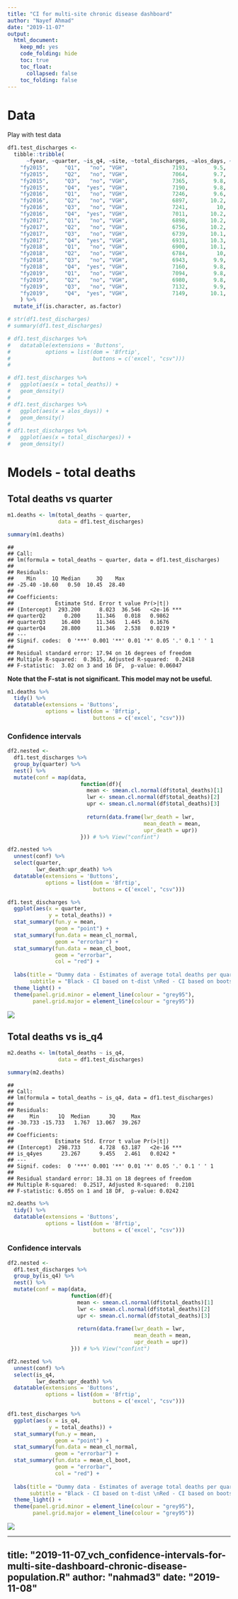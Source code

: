 ```yaml
--- 
title: "CI for multi-site chronic disease dashboard"
author: "Nayef Ahmad"
date: "2019-11-07"
output: 
  html_document: 
    keep_md: yes
    code_folding: hide
    toc: true
    toc_float: 
      collapsed: false 
    toc_folding: false
---
```






# Data 

Play with test data 



```r
df1.test_discharges <- 
  tibble::tribble(
      ~fyear, ~quarter, ~is_q4, ~site, ~total_discharges, ~alos_days, ~total_deaths,
    "fy2015",     "Q1",   "no", "VGH",              7193,        9.5,           282,
    "fy2015",     "Q2",   "no", "VGH",              7064,        9.7,           301,
    "fy2015",     "Q3",   "no", "VGH",              7365,        9.8,           300,
    "fy2015",     "Q4",  "yes", "VGH",              7190,        9.8,           300,
    "fy2016",     "Q1",   "no", "VGH",              7246,        9.6,           319,
    "fy2016",     "Q2",   "no", "VGH",              6897,       10.2,           268,
    "fy2016",     "Q3",   "no", "VGH",              7241,         10,           292,
    "fy2016",     "Q4",  "yes", "VGH",              7011,       10.2,           319,
    "fy2017",     "Q1",   "no", "VGH",              6898,       10.2,           283,
    "fy2017",     "Q2",   "no", "VGH",              6756,       10.2,           283,
    "fy2017",     "Q3",   "no", "VGH",              6739,       10.1,           300,
    "fy2017",     "Q4",  "yes", "VGH",              6931,       10.3,           330,
    "fy2018",     "Q1",   "no", "VGH",              6900,       10.1,           270,
    "fy2018",     "Q2",   "no", "VGH",              6784,         10,           303,
    "fy2018",     "Q3",   "no", "VGH",              6943,        9.9,           318,
    "fy2018",     "Q4",  "yes", "VGH",              7160,        9.8,           326,
    "fy2019",     "Q1",   "no", "VGH",              7094,        9.8,           312,
    "fy2019",     "Q2",   "no", "VGH",              6980,        9.8,           312,
    "fy2019",     "Q3",   "no", "VGH",              7132,        9.9,           338,
    "fy2019",     "Q4",  "yes", "VGH",              7149,       10.1,           335
    ) %>% 
  mutate_if(is.character, as.factor)

# str(df1.test_discharges)
# summary(df1.test_discharges)

# df1.test_discharges %>% 
#   datatable(extensions = 'Buttons',
#           options = list(dom = 'Bfrtip', 
#                          buttons = c('excel', "csv")))
#                          

# df1.test_discharges %>% 
#   ggplot(aes(x = total_deaths)) +
#   geom_density()
#   
# df1.test_discharges %>% 
#   ggplot(aes(x = alos_days)) +
#   geom_density()
# 
# df1.test_discharges %>% 
#   ggplot(aes(x = total_discharges)) +
#   geom_density()
```

# Models - total deaths 
## Total deaths vs quarter 
 


```r
m1.deaths <- lm(total_deaths ~ quarter, 
                data = df1.test_discharges)

summary(m1.deaths)
```

```
## 
## Call:
## lm(formula = total_deaths ~ quarter, data = df1.test_discharges)
## 
## Residuals:
##    Min     1Q Median     3Q    Max 
## -25.40 -10.60   0.50  10.45  28.40 
## 
## Coefficients:
##             Estimate Std. Error t value Pr(>|t|)    
## (Intercept)  293.200      8.023  36.546   <2e-16 ***
## quarterQ2      0.200     11.346   0.018   0.9862    
## quarterQ3     16.400     11.346   1.445   0.1676    
## quarterQ4     28.800     11.346   2.538   0.0219 *  
## ---
## Signif. codes:  0 '***' 0.001 '**' 0.01 '*' 0.05 '.' 0.1 ' ' 1
## 
## Residual standard error: 17.94 on 16 degrees of freedom
## Multiple R-squared:  0.3615,	Adjusted R-squared:  0.2418 
## F-statistic:  3.02 on 3 and 16 DF,  p-value: 0.06047
```

**Note that the F-stat is not significant. This model may not be useful.**
 


```r
m1.deaths %>% 
  tidy() %>% 
  datatable(extensions = 'Buttons',
            options = list(dom = 'Bfrtip', 
                           buttons = c('excel', "csv")))
```

<!--html_preserve--><div id="htmlwidget-737400c9e08f3ae8bd8b" style="width:100%;height:auto;" class="datatables html-widget"></div>
<script type="application/json" data-for="htmlwidget-737400c9e08f3ae8bd8b">{"x":{"filter":"none","extensions":["Buttons"],"data":[["1","2","3","4"],["(Intercept)","quarterQ2","quarterQ3","quarterQ4"],[293.2,0.200000000000003,16.4,28.8],[8.02278006678483,11.3459243783836,11.3459243783836,11.3459243783836],[36.5459351445865,0.0176274751470268,1.44545296205618,2.53835642117182],[7.61301096808128e-017,0.986153984215409,0.167632707092766,0.0219127988596197]],"container":"<table class=\"display\">\n  <thead>\n    <tr>\n      <th> <\/th>\n      <th>term<\/th>\n      <th>estimate<\/th>\n      <th>std.error<\/th>\n      <th>statistic<\/th>\n      <th>p.value<\/th>\n    <\/tr>\n  <\/thead>\n<\/table>","options":{"dom":"Bfrtip","buttons":["excel","csv"],"columnDefs":[{"className":"dt-right","targets":[2,3,4,5]},{"orderable":false,"targets":0}],"order":[],"autoWidth":false,"orderClasses":false}},"evals":[],"jsHooks":[]}</script><!--/html_preserve-->

### Confidence intervals 



```r
df2.nested <-                            
  df1.test_discharges %>% 
  group_by(quarter) %>% 
  nest() %>% 
  mutate(conf = map(data, 
                       function(df){
                         mean <- smean.cl.normal(df$total_deaths)[1]
                         lwr <- smean.cl.normal(df$total_deaths)[2]
                         upr <- smean.cl.normal(df$total_deaths)[3]
                         
                         return(data.frame(lwr_death = lwr, 
                                           mean_death = mean, 
                                           upr_death = upr))
                       })) # %>% View("confint")

df2.nested %>% 
  unnest(conf) %>% 
  select(quarter, 
         lwr_death:upr_death) %>% 
  datatable(extensions = 'Buttons',
            options = list(dom = 'Bfrtip', 
                           buttons = c('excel', "csv")))
```

<!--html_preserve--><div id="htmlwidget-dc6107cb5c878d08102a" style="width:100%;height:auto;" class="datatables html-widget"></div>
<script type="application/json" data-for="htmlwidget-dc6107cb5c878d08102a">{"x":{"filter":"none","extensions":["Buttons"],"data":[["1","2","3","4"],["Q1","Q2","Q3","Q4"],[266.957085514424,271.457299209323,286.610766274962,305.088736908121],[293.2,293.4,309.6,322],[319.442914485576,315.342700790677,332.589233725038,338.911263091879]],"container":"<table class=\"display\">\n  <thead>\n    <tr>\n      <th> <\/th>\n      <th>quarter<\/th>\n      <th>lwr_death<\/th>\n      <th>mean_death<\/th>\n      <th>upr_death<\/th>\n    <\/tr>\n  <\/thead>\n<\/table>","options":{"dom":"Bfrtip","buttons":["excel","csv"],"columnDefs":[{"className":"dt-right","targets":[2,3,4]},{"orderable":false,"targets":0}],"order":[],"autoWidth":false,"orderClasses":false}},"evals":[],"jsHooks":[]}</script><!--/html_preserve-->

```r
df1.test_discharges %>% 
  ggplot(aes(x = quarter, 
             y = total_deaths)) + 
  stat_summary(fun.y = mean, 
               geom = "point") + 
  stat_summary(fun.data = mean_cl_normal, 
               geom = "errorbar") + 
  stat_summary(fun.data = mean_cl_boot, 
               geom = "errorbar", 
               col = "red") + 
  
  labs(title = "Dummy data - Estimates of average total deaths per quarter", 
       subtitle = "Black - CI based on t-dist \nRed - CI based on bootstrap \n\nModel: deaths ~ quarter") + 
  theme_light() +
  theme(panel.grid.minor = element_line(colour = "grey95"), 
        panel.grid.major = element_line(colour = "grey95"))
```

![](2019-11-07_vch_confidence-intervals-for-multi-site-dashboard-chronic-disease-population_files/figure-html/unnamed-chunk-4-2.png)<!-- -->

## Total deaths vs is_q4



```r
m2.deaths <- lm(total_deaths ~ is_q4, 
                data = df1.test_discharges)

summary(m2.deaths)
```

```
## 
## Call:
## lm(formula = total_deaths ~ is_q4, data = df1.test_discharges)
## 
## Residuals:
##     Min      1Q  Median      3Q     Max 
## -30.733 -15.733   1.767  13.067  39.267 
## 
## Coefficients:
##             Estimate Std. Error t value Pr(>|t|)    
## (Intercept)  298.733      4.728  63.187   <2e-16 ***
## is_q4yes      23.267      9.455   2.461   0.0242 *  
## ---
## Signif. codes:  0 '***' 0.001 '**' 0.01 '*' 0.05 '.' 0.1 ' ' 1
## 
## Residual standard error: 18.31 on 18 degrees of freedom
## Multiple R-squared:  0.2517,	Adjusted R-squared:  0.2101 
## F-statistic: 6.055 on 1 and 18 DF,  p-value: 0.0242
```

```r
m2.deaths %>% 
  tidy() %>% 
  datatable(extensions = 'Buttons',
            options = list(dom = 'Bfrtip', 
                           buttons = c('excel', "csv")))
```

<!--html_preserve--><div id="htmlwidget-14a2fd904ed8877c83ed" style="width:100%;height:auto;" class="datatables html-widget"></div>
<script type="application/json" data-for="htmlwidget-14a2fd904ed8877c83ed">{"x":{"filter":"none","extensions":["Buttons"],"data":[["1","2"],["(Intercept)","is_q4yes"],[298.733333333333,23.2666666666667],[4.72774840048322,9.45549680096643],[63.1872316434606,2.46064983748803],[1.37308295850392e-022,0.0242046651116037]],"container":"<table class=\"display\">\n  <thead>\n    <tr>\n      <th> <\/th>\n      <th>term<\/th>\n      <th>estimate<\/th>\n      <th>std.error<\/th>\n      <th>statistic<\/th>\n      <th>p.value<\/th>\n    <\/tr>\n  <\/thead>\n<\/table>","options":{"dom":"Bfrtip","buttons":["excel","csv"],"columnDefs":[{"className":"dt-right","targets":[2,3,4,5]},{"orderable":false,"targets":0}],"order":[],"autoWidth":false,"orderClasses":false}},"evals":[],"jsHooks":[]}</script><!--/html_preserve-->

### Confidence intervals 



```r
df2.nested <-                            
  df1.test_discharges %>% 
  group_by(is_q4) %>% 
  nest() %>% 
  mutate(conf = map(data, 
                    function(df){
                      mean <- smean.cl.normal(df$total_deaths)[1]
                      lwr <- smean.cl.normal(df$total_deaths)[2]
                      upr <- smean.cl.normal(df$total_deaths)[3]
                      
                      return(data.frame(lwr_death = lwr, 
                                        mean_death = mean, 
                                        upr_death = upr))
                    })) # %>% View("confint")

df2.nested %>% 
  unnest(conf) %>% 
  select(is_q4, 
         lwr_death:upr_death) %>% 
  datatable(extensions = 'Buttons',
            options = list(dom = 'Bfrtip', 
                           buttons = c('excel', "csv")))
```

<!--html_preserve--><div id="htmlwidget-eddeab13439723bcb6ec" style="width:100%;height:auto;" class="datatables html-widget"></div>
<script type="application/json" data-for="htmlwidget-eddeab13439723bcb6ec">{"x":{"filter":"none","extensions":["Buttons"],"data":[["1","2"],["no","yes"],[287.965640203553,305.088736908121],[298.733333333333,322],[309.501026463114,338.911263091879]],"container":"<table class=\"display\">\n  <thead>\n    <tr>\n      <th> <\/th>\n      <th>is_q4<\/th>\n      <th>lwr_death<\/th>\n      <th>mean_death<\/th>\n      <th>upr_death<\/th>\n    <\/tr>\n  <\/thead>\n<\/table>","options":{"dom":"Bfrtip","buttons":["excel","csv"],"columnDefs":[{"className":"dt-right","targets":[2,3,4]},{"orderable":false,"targets":0}],"order":[],"autoWidth":false,"orderClasses":false}},"evals":[],"jsHooks":[]}</script><!--/html_preserve-->

```r
df1.test_discharges %>% 
  ggplot(aes(x = is_q4, 
             y = total_deaths)) + 
  stat_summary(fun.y = mean, 
               geom = "point") + 
  stat_summary(fun.data = mean_cl_normal, 
               geom = "errorbar") + 
  stat_summary(fun.data = mean_cl_boot, 
               geom = "errorbar", 
               col = "red") + 
  
  labs(title = "Dummy data - Estimates of average total deaths per quarter", 
       subtitle = "Black - CI based on t-dist \nRed - CI based on bootstrap \n\nModel: deaths ~ is_q4") + 
  theme_light() +
  theme(panel.grid.minor = element_line(colour = "grey95"), 
        panel.grid.major = element_line(colour = "grey95"))
```

![](2019-11-07_vch_confidence-intervals-for-multi-site-dashboard-chronic-disease-population_files/figure-html/unnamed-chunk-6-2.png)<!-- -->


---
title: "2019-11-07_vch_confidence-intervals-for-multi-site-dashboard-chronic-disease-population.R"
author: "nahmad3"
date: "2019-11-08"
---
